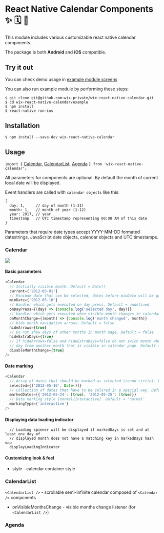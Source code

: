 # React Native Calendar Components ✨ 🗓️ 📆

This module includes various customizable react native calendar components.

The package is both **Android** and **iOS** compatible.

## Try it out

You can check demo usage in [example module screens](https://github.com/wix-private/wix-react-native-calendar/tree/master/example/src/screens)

You can also run example module by performing these steps:

```
$ git clone git@github.com:wix-private/wix-react-native-calendar.git
$ cd wix-react-native-calendar/example
$ npm install
$ react-native run-ios
```

## Installation

```
$ npm install --save-dev wix-react-native-calendar
```

## Usage

`import {` [Calendar](#calendar), [CalendarList](#calendarlist), [Agenda](#agenda) `} from 'wix-react-native-calendar';`

All parameters for components are optional. By default the month of current local date will be displayed.

Event handlers are called with `calendar objects` like this:

```javasctipt
{
  day: 1,     // day of month (1-31)
  month: 1,   // month of year (1-12)
  year: 2017, // year
  timestamp   // UTC timestamp representing 00:00 AM of this date
}
```

Parameters that require date types accept YYYY-MM-DD formated datestrings, JavaScript date objects, calendar objects and UTC timestamps.

### Calendar

<kbd>
  <img src="https://github.com/wix-private/wix-react-native-calendar/blob/master/demo/calendar.gif?raw=true">
</kbd>

#### Basic parameters

```javascript
<Calendar 
  // Initially visible month. Default = Date()
  current={'2012-03-01'}
  // Minimum date that can be selected, dates before minDate will be grayed out. Default = undefined
  minDate={'2012-05-10'}
  // Handler which gets executed on day press. Default = undefined
  onDayPress={(day) => {console.log('selected day', day)}}
  // Handler which gets executed when visible month changes in calendar. Default = undefined
  onMonthChange={(month) => {console.log('month changed', month)}
  // Hide month navigation arrows. Default = false
  hideArrows={true}
  // Do not show days of other months in month page. Default = false
  hideExtraDays={true}
  // If hideArrows=false and hideExtraDays=false do not swich month when tapping on greyed out
  // day from another month that is visible in calendar page. Default = false
  disableMonthChange={true}
/>
```

#### Date marking

```javascript
<Calendar 
  // Array of dates that should be marked as selected (round circle). Default = []
  selected={['2012-05-16', Date()]}
  // Collection of dates that have to be colored in a special way. Default = []
  markedDates={{'2012-05-24': [true], '2012-05-25': [true]}}
  // Date marking style [normal/interactive]. Default = 'normal'
  markingType={'interactive'}
/>
```

#### Displaying data loading indicator

```
  // Loading spinner will be displayed if markedDays is set and at least one day of
  // displayed month does not have a matching key in markedDays hash map
  displayLoadingIndicator
```

#### Customizing look & feel

* style - calendar container style

### CalendarList

`<CalendarList />` - scrollable semi-infinite calendar composed of `<Calendar />` components

* onVisibleMonthsChange - visible months change listener (for `<CalendarList />`)

### Agenda

